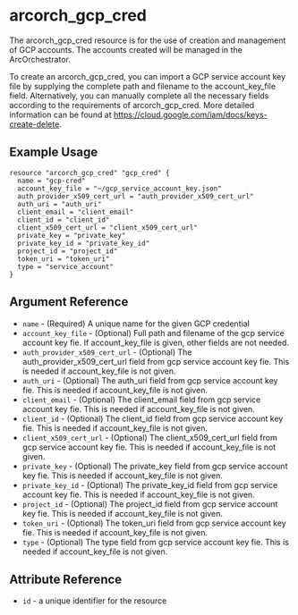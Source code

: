 # <resource name> arcorch_gcp_cred

The arcorch_gcp_cred resource is for the use of creation and management of GCP accounts. The accounts created will be managed in the ArcOrchestrator. 

To create an arcorch_gcp_cred, you can import a GCP service account key file by supplying the complete path and filename to the account_key_file field. Alternatively, you can manually complete all the necessary fields according to the requirements of arcorch_gcp_cred. More detailed information can be found at https://cloud.google.com/iam/docs/keys-create-delete.

## Example Usage

```hcl
resource "arcorch_gcp_cred" "gcp_cred" {
  name = "gcp-cred"
  account_key_file = "~/gcp_service_account_key.json"
  auth_provider_x509_cert_url = "auth_provider_x509_cert_url"
  auth_uri = "auth_uri"
  client_email = "client_email"
  client_id = "client_id"
  client_x509_cert_url = "client_x509_cert_url"
  private_key = "private_key"
  private_key_id = "private_key_id"
  project_id = "project_id"
  token_uri = "token_uri"
  type = "service_account"
}
```

## Argument Reference

* `name` - (Required) A unique name for the given GCP credential
* `account_key_file` - (Optional) Full path and filename of the gcp service account key fie. If account_key_file is given, other fields are not needed. 
* `auth_provider_x509_cert_url` - (Optional) The auth_provider_x509_cert_url field from gcp service account key fie. This is needed if account_key_file is not given.
* `auth_uri` - (Optional) The auth_uri field from gcp service account key fie. This is needed if account_key_file is not given.
* `client_email` - (Optional) The client_email field from gcp service account key fie. This is needed if account_key_file is not given.
* `client_id` - (Optional) The client_id field from gcp service account key fie. This is needed if account_key_file is not given.
* `client_x509_cert_url` - (Optional) The client_x509_cert_url field from gcp service account key fie. This is needed if account_key_file is not given.
* `private_key` - (Optional) The private_key field from gcp service account key fie. This is needed if account_key_file is not given.
* `private_key_id` - (Optional) The private_key_id field from gcp service account key fie. This is needed if account_key_file is not given.
* `project_id` - (Optional) The project_id field from gcp service account key fie. This is needed if account_key_file is not given.
* `token_uri` - (Optional) The token_uri field from gcp service account key fie. This is needed if account_key_file is not given.
* `type` - (Optional) The type field from gcp service account key fie. This is needed if account_key_file is not given.


## Attribute Reference

* `id` - a unique identifier for the resource
